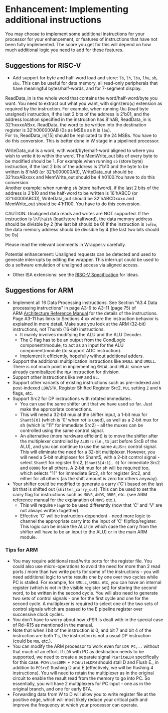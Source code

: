 # Enhancement: Implementing additional instructions

You may choose to implement some additional instructions for your processor for your enhancement, or features of instructions that have not been fully implemented. The score you get for this will depend on how much additional logic you need to add for these features.

## Suggestions for RISC-V
  
* Add support for byte and half-word load and store: `lb`, `lh`, `lbu`, `lhu`, `sb`, `sbu`. This can be useful for data memory, all read-only peripherals that have meaningful bytes/half-words, and for 7-segment display.

ReadData_in is the whole word that contains the word/half-word/byte you want.
You need to extract out what you want, with sign/zero(`u`) extension as required by the instruction.
For example, when running `lbu` (load byte unsigned) instruction, if the last 2 bits of the address is 2'b01, and the address location specified in the instruction has 8'hAB, ReadData_in is 32'hxxxxABxx. ReadData, the word to be written into the destination register is 32'h000000AB (0s as MSBs as it is `lbu`).  
For `lb`, ReadData_in[15] should be replicated to the 24 MSBs. You have to do this conversion.
This is better done in W stage in a pipelined processor.

WriteData_out is a word, with word/byte/half-word aligned to where you wish to write it to within the word. The MemWrite_out bits of every byte to be modified should be 1. For example,when running `sb` (store byte) instruction, if the last 2 bits of the address is 2'b10 and the byte to be written is 8'hAB (or 32'b000000AB), WriteData_out should be 32'hxxABxxxx and MemWrite_out should be 4'h0100.You have to do this conversion.  
Another example: when running `sh` (store halfword), if the last 2 bits of the address is 2'b10 and the half-word to be written is 16'hABCD (or 32'h0000ABCD), WriteData_out should be 32'hABCDxxxx and MemWrite_out should be 4'h1100. You have to do this conversion.

CAUTION: Unaligned data reads and writes are NOT supported.
If the instruction is `lh`/`lhu`/`sh` (load/store halfword), the data memory address should be divisble by 2 (the last bit should be 0)
If the instruction is `lw`/`sw`, the data memory address should be divisible by 4 (the last two bits should be 0s)

Please read the relevant comments in Wrapper.v carefully.

Potential enhancement: Unaligned requests can be detected and used to generate interrupts by editing the wrapper. This interrupt could be used to do a software emulation of unaligned access via aligned access.

* Other ISA extensions: see the [RISC-V Specification](https://riscv.org/wp-content/uploads/2019/12/riscv-spec-20191213.pdf) for ideas.

## Suggestions for ARM

* Implement all 16 Data Processing instructions. See Section "A3.4 Data processing instructions" in page A3-9 to A3-11 (page 75) of ARM [Architecture Reference Manual](https://canvas.nus.edu.sg/courses/62251/files/folder/Lab%20Resources?preview=4733362) for the details of the instructions. Page A3-11 has links to Sections 4.xx where the instruction behavior is explained in more detail. Make sure you look at the ARM (32-bit) instructions, not Thumb (16-bit) instructions.
  * It mainly involves modifying the ALU and the ALU Decoder.
  * The C flag has to be an output from the CondLogic component/module, to act as an input for the ALU component/module (to support ADC instruction).
  * Implement it efficiently, hopefully without additional adders.
* Support the additional multiplication instructions like `SMULL` and `UMULL`. There is not much point in implementing `SMLAL` and `UMLAL` since we already cannibalized the `MLA` instruction for division.
* Support other instructions like `SWP` and `BL`.
* Support other variants of existing instructions such as pre-indexed and post-indexed `LDR`/`STR`, Register Shifted Register Src2, `MUL` setting `Z` and `N` flags, etc.
* Support Src2 for DP instructions with rotated immediates.
  * You can use the same shifter unit that we have used so far. Just make the appropriate connections.
  * This will need a 32-bit mux at the shifter input, a 1-bit mux for `Shamt5[0]` (which is '0' when _rot_ is used), as well as a 2-bit mux for sh (which is "11" for immediate Src2) - all the muxes can be controlled using the same control signal.
  * An alternative (more hardware efficient) is to move the shifter after the multiplexer controlled by `ALUSrc` (i.e., to just before SrcB of the ALU), and you can continue to use the same `ALUSrc` control signal. This will eliminate the need for a 32-bit multiplexer. However, you will need a 5-bit multiplexer for Shamt5, with a 2-bit control signal - select `Shamt5` for register Src2, (`Shamt5[4:1], 0`) for immediate Src2 and `00000` for all others. A 2-bit mux for sh will be required too, which selects "11" for immediate Src2, sh for register Src2, and either for all others (as the shift amount is zero for others anyway).
* Your shifter could be modified to generate a carry ('C') based on the last bit that is shifted out (`shifter_carry_out`). This can be used to set the carry flag for instructions such as `MOVS`, `ANDS`, `ORRS`, etc. (see ARM reference manual for the explanation of `MOVS` etc.).
  * This will require `FlagW` to be used differently (now that 'C' and 'V' are not always written together).
  * Effective 'C' will be instruction-dependent - need more logic to channel the appropriate carry into the input of 'C' flipflop/register. This logic can be inside the ALU (in which case the carry from the shifter will have to be an input to the ALU) or in the main ARM module.

### Tips for ARM

* You may require additional read/write ports for the register file. You could also use micro-operations to avoid the need for more than 2 read ports / more than two write ports for some of the instructions - you will need additional logic to write results one by one over two cycles while PC is stalled. For example, for `SMULL`, `UMULL` etc, you can have an internal register (which is not in the visible register set) for storing the second word, to be written in the second cycle. You will also need to generate two sets of control signals - one for the first cycle and one for the second cycle. A multiplexer is required to select one of the two sets of control signals which are passed to the E pipeline register over successive clock cycles.
* You don't have to worry about how xPSR is dealt with in the special case of Rd=R15 as mentioned in the manual.
* Note that when I bit of the instruction is 0, and bit 7 and bit 4 of the instruction are both 1's, the instruction is not a usual DP instruction (could be `MUL` etc.).
* You can modify the ARM processor to work even for `LDR PC,..` without that much of an effort. If `LDR` with PC as destination needs to be supported, we need to create a separate signal `PCWriteLDR` specifically for this case. `PCWriteLDRM + PCWriteLDRW` should stall D and Flush E., in addition to `PCSrcE` flushing D and E (effectively, we will be flushing 4 instructions). You will need to retain the multiplexer as in the original circuit to enable the result read from the memory to go into PC. So essentially, you will have 2 multiplexers for PC input - one as in the original branch, and one for early BTA.
* Forwarding data from W to D will allow you to write register file at the positive edge, which will most likely reduce your critical path and improve the frequency at which your processor can operate.
